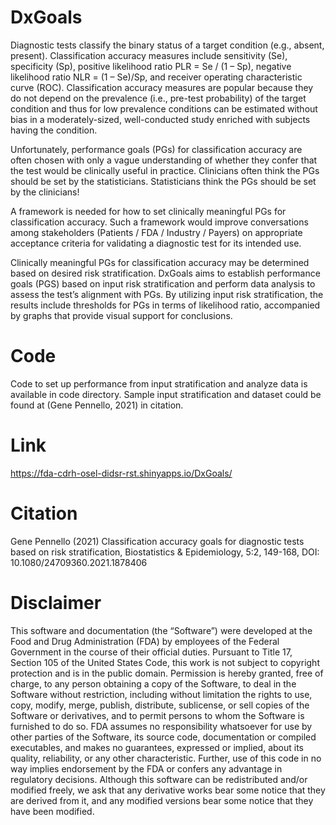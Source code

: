 # DxGoals
Diagnostic tests classify the binary status of a target condition (e.g., absent, present). Classification accuracy measures include sensitivity (Se), specificity (Sp), positive likelihood ratio PLR = Se / (1 – Sp), negative likelihood ratio NLR = (1 – Se)/Sp, and receiver operating characteristic curve (ROC). Classification accuracy measures are popular because they do not depend on the prevalence (i.e., pre-test probability) of the target condition and thus for low prevalence conditions can be estimated without bias in a moderately-sized, well-conducted study enriched with subjects having the condition.

Unfortunately, performance goals (PGs) for classification accuracy are often chosen with only a vague understanding of whether they confer that the test would be clinically useful in practice. Clinicians often think the PGs should be set by the statisticians. Statisticians think the PGs should be set by the clinicians!

A framework is needed for how to set clinically meaningful PGs for classification accuracy. Such a framework would improve conversations among stakeholders (Patients / FDA / Industry / Payers) on appropriate acceptance criteria for validating a diagnostic test for its intended use.

Clinically meaningful PGs for classification accuracy may be determined based on desired risk stratification. DxGoals aims to establish performance goals (PGS) based on input risk stratification and perform data analysis to assess the test’s alignment with PGs. By utilizing input risk stratification, the results include thresholds for PGs in terms of likelihood ratio, accompanied by graphs that provide visual support for conclusions.
# Code 
Code to set up performance from input stratification and analyze data is available in code directory. Sample input stratification and dataset could be found at (Gene Pennello, 2021) in citation. 
# Link 
https://fda-cdrh-osel-didsr-rst.shinyapps.io/DxGoals/ 
# Citation 
Gene Pennello (2021) Classification accuracy goals for diagnostic tests based on risk stratification, Biostatistics & Epidemiology, 5:2, 149-168, DOI: 10.1080/24709360.2021.1878406 
# Disclaimer

This software and documentation (the “Software”) were developed at the Food and Drug Administration (FDA) by employees of the Federal Government in the course of their official duties. Pursuant to Title 17, Section 105 of the United States Code, this work is not subject to copyright protection and is in the public domain. Permission is hereby granted, free of charge, to any person obtaining a copy of the Software, to deal in the Software without restriction, including without limitation the rights to use, copy, modify, merge, publish, distribute, sublicense, or sell copies of the Software or derivatives, and to permit persons to whom the Software is furnished to do so. FDA assumes no responsibility whatsoever for use by other parties of the Software, its source code, documentation or compiled executables, and makes no guarantees, expressed or implied, about its quality, reliability, or any other characteristic. Further, use of this code in no way implies endorsement by the FDA or confers any advantage in regulatory decisions. Although this software can be redistributed and/or modified freely, we ask that any derivative works bear some notice that they are derived from it, and any modified versions bear some notice that they have been modified.
